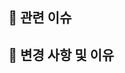 ## 📌 관련 이슈
<!-- 관련있는 이슈 번호(#000)을 적어주세요.
  해당 pull request merge와 함께 이슈를 닫으려면 
  closed: #Issue_number를 적어주세요 -->


## 📌 변경 사항 및 이유
<!-- 변경한 내용과 그 이유를 적어주세요. -->
